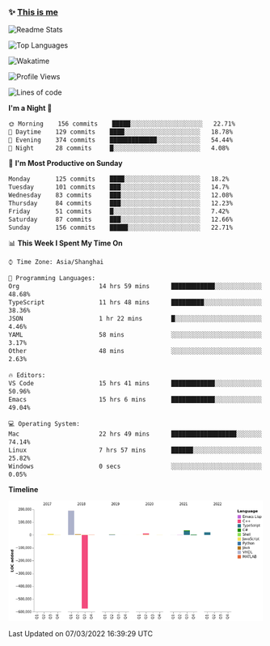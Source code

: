 <!--

**icyzeroice/icyzeroice** is a ✨ _special_ ✨ repository because its `README.md` (this file) appears on your GitHub profile.

Here are some ideas to get you started:

- 🔭 I’m currently working on ...
- 🌱 I’m currently learning ...
- 👯 I’m looking to collaborate on ...
- 🤔 I’m looking for help with ...
- 💬 Ask me about ...
- 📫 How to reach me: ...
- 😄 Pronouns: ...
- ⚡ Fun fact: ...

-->

### ✨ [This is me](https://shakugan.fandom.com/wiki/Serment)

![Readme Stats](https://github-readme-stats.vercel.app/api?username=icyzeroice)

![Top Languages](https://github-readme-stats.vercel.app/api/top-langs/?username=icyzeroice&exclude_repo=scutie2015-digimon&layout=compact&langs_count=5)

![Wakatime](https://github-readme-stats.vercel.app/api/wakatime?username=icyzeroice)

<!--START_SECTION:waka-->
![Profile Views](http://img.shields.io/badge/Profile%20Views-2-blue)

![Lines of code](https://img.shields.io/badge/From%20Hello%20World%20I%27ve%20Written--290%20Thousand%20lines%20of%20code-blue)

**I'm a Night 🦉** 

```text
🌞 Morning    156 commits    █████░░░░░░░░░░░░░░░░░░░░   22.71% 
🌆 Daytime    129 commits    ████░░░░░░░░░░░░░░░░░░░░░   18.78% 
🌃 Evening    374 commits    █████████████░░░░░░░░░░░░   54.44% 
🌙 Night      28 commits     █░░░░░░░░░░░░░░░░░░░░░░░░   4.08%

```
📅 **I'm Most Productive on Sunday** 

```text
Monday       125 commits    ████░░░░░░░░░░░░░░░░░░░░░   18.2% 
Tuesday      101 commits    ███░░░░░░░░░░░░░░░░░░░░░░   14.7% 
Wednesday    83 commits     ███░░░░░░░░░░░░░░░░░░░░░░   12.08% 
Thursday     84 commits     ███░░░░░░░░░░░░░░░░░░░░░░   12.23% 
Friday       51 commits     █░░░░░░░░░░░░░░░░░░░░░░░░   7.42% 
Saturday     87 commits     ███░░░░░░░░░░░░░░░░░░░░░░   12.66% 
Sunday       156 commits    █████░░░░░░░░░░░░░░░░░░░░   22.71%

```


📊 **This Week I Spent My Time On** 

```text
⌚︎ Time Zone: Asia/Shanghai

💬 Programming Languages: 
Org                      14 hrs 59 mins      ████████████░░░░░░░░░░░░░   48.68% 
TypeScript               11 hrs 48 mins      █████████░░░░░░░░░░░░░░░░   38.36% 
JSON                     1 hr 22 mins        █░░░░░░░░░░░░░░░░░░░░░░░░   4.46% 
YAML                     58 mins             ░░░░░░░░░░░░░░░░░░░░░░░░░   3.17% 
Other                    48 mins             ░░░░░░░░░░░░░░░░░░░░░░░░░   2.63%

🔥 Editors: 
VS Code                  15 hrs 41 mins      ████████████░░░░░░░░░░░░░   50.96% 
Emacs                    15 hrs 6 mins       ████████████░░░░░░░░░░░░░   49.04%

💻 Operating System: 
Mac                      22 hrs 49 mins      ██████████████████░░░░░░░   74.14% 
Linux                    7 hrs 57 mins       ██████░░░░░░░░░░░░░░░░░░░   25.82% 
Windows                  0 secs              ░░░░░░░░░░░░░░░░░░░░░░░░░   0.05%

```

**Timeline**

![Chart not found](https://raw.githubusercontent.com/icyzeroice/icyzeroice/main/charts/bar_graph.png) 


 Last Updated on 07/03/2022 16:39:29 UTC
<!--END_SECTION:waka-->

<!--

### Related
- https://github.com/abhisheknaiidu/awesome-github-profile-readme
- https://github.com/coderjojo/creative-profile-readme
- https://github.com/elangosundar/awesome-README-templates
- https://github.com/durgeshsamariya/awesome-github-profile-readme-templates
- https://github.com/anmol098/waka-readme-stats

-->
